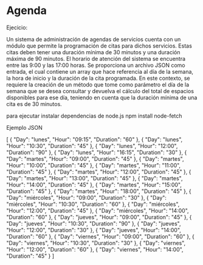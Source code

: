 # Agenda

Ejecicio:

Un sistema de administración de agendas de servicios cuenta con un módulo que permite la
programación de citas para dichos servicios. Estas citas deben tener una duración mínima de 30
minutos y una duración máxima de 90 minutos. El horario de atención del sistema se encuentra
entre las 9:00 y las 17:00 horas.
Se proporciona un archivo JSON como entrada, el cual contiene un array que hace referencia al día
de la semana, la hora de inicio y la duración de la cita programada.
En este contexto, se requiere la creación de un método que tome como parámetro el día de la
semana que se desea consultar y devuelva el cálculo del total de espacios disponibles para ese día,
teniendo en cuenta que la duración mínima de una cita es de 30 minutos.


para ejecutar instalar dependencias de node.js
npm install node-fetch

Ejemplo JSON

[
    {
      "Day": "lunes",
      "Hour": "09:15",
      "Duration": "60"
    },
    {
      "Day": "lunes",
      "Hour": "10:30",
      "Duration": "45"
    },
    {
      "Day": "lunes",
      "Hour": "12:00",
      "Duration": "90"
    },
    {
      "Day": "lunes",
      "Hour": "16:15",
      "Duration": "30"
    },
    {
      "Day": "martes",
      "Hour": "09:00",
      "Duration": "45"
    },
    {
      "Day": "martes",
      "Hour": "10:00",
      "Duration": "45"
    },
    {
      "Day": "martes",
      "Hour": "11:00",
      "Duration": "45"
    },
    {
      "Day": "martes",
      "Hour": "12:00",
      "Duration": "45"
    },
    {
      "Day": "martes",
      "Hour": "13:00",
      "Duration": "45"
    },
    {
      "Day": "martes",
      "Hour": "14:00",
      "Duration": "45"
    },
    {
      "Day": "martes",
      "Hour": "15:00",
      "Duration": "45"
    },
    {
      "Day": "martes",
      "Hour": "18:00",
      "Duration": "45"
    },
    {
      "Day": "miércoles",
      "Hour": "09:00",
      "Duration": "30"
    },
    {
      "Day": "miércoles",
      "Hour": "10:30",
      "Duration": "60"
    },
    {
      "Day": "miércoles",
      "Hour": "12:00",
      "Duration": "45"
    },
    {
      "Day": "miércoles",
      "Hour": "14:00",
      "Duration": "60"
    },
    {
      "Day": "jueves",
      "Hour": "09:00",
      "Duration": "45"
    },
    {
      "Day": "jueves",
      "Hour": "10:30",
      "Duration": "90"
    },
    {
      "Day": "jueves",
      "Hour": "12:00",
      "Duration": "30"
    },
    {
      "Day": "jueves",
      "Hour": "14:00",
      "Duration": "60"
    },
    {
      "Day": "viernes",
      "Hour": "09:00",
      "Duration": "60"
    },
    {
      "Day": "viernes",
      "Hour": "10:30",
      "Duration": "30"
    },
    {
      "Day": "viernes",
      "Hour": "12:00",
      "Duration": "60"
    },
    {
      "Day": "viernes",
      "Hour": "14:00",
      "Duration": "45"
    }
  ]
